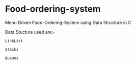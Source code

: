 # Food-ordering-system
Menu Driven Food-Ordering-System using Data Structure in C

Data Stucture used are:-

	LinkList
	
	Stacks
	
	Queues
